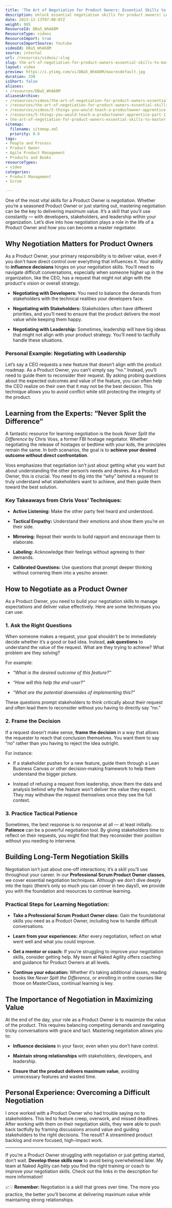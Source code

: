```yaml
---
title: 'The Art of Negotiation for Product Owners: Essential Skills to Master'
description: Unlock essential negotiation skills for product owners! Learn strategies from an FBI expert to enhance your influence and success. Watch now!
date: 2023-12-13T07:00:07Z
weight: 995
ResourceId: DBa5_WhA68M
ResourceType: videos
ResourceImport: true
ResourceImportSource: Youtube
videoId: DBa5_WhA68M
source: internal
url: /resources/videos/:slug
slug: the-art-of-negotiation-for-product-owners-essential-skills-to-master
layout: video
preview: https://i.ytimg.com/vi/DBa5_WhA68M/maxresdefault.jpg
duration: 330
isShort: false
aliases:
- /resources/DBa5_WhA68M
aliasesArchive:
- /resources/videos/the-art-of-negotiation-for-product-owners-essential-skills-to-master
- /resources/the-art-of-negotiation-for-product-owners-essential-skills-to-master
- /resources/videos/5-things-you-would-teach-a-productowner-apprentice-part-1
- /resources/5-things-you-would-teach-a-productowner-apprentice-part-1
- the-art-of-negotiation-for-product-owners-essential-skills-to-master
sitemap:
  filename: sitemap.xml
  priority: 0.6
tags:
- People and Process
- Product Owner
- Agile Product Management
- Products and Books
resourceTypes:
- video
categories:
- Product Management
- Scrum

---
```

One of the most vital skills for a Product Owner is negotiation. Whether you’re a seasoned Product Owner or just starting out, mastering negotiation can be the key to delivering maximum value. It’s a skill that you’ll use constantly — with developers, stakeholders, and leadership within your organization. Let’s dive into how negotiation plays a role in the life of a Product Owner and how you can become a master negotiator.

## **Why Negotiation Matters for Product Owners**

As a Product Owner, your primary responsibility is to deliver value, even if you don't have direct control over everything that influences it. Your ability to **influence decisions** hinges on your negotiation skills. You’ll need to navigate difficult conversations, especially when someone higher up in the organization, like the CEO, has a request that might not align with the product's vision or overall strategy.

- **Negotiating with Developers:** You need to balance the demands from stakeholders with the technical realities your developers face.

- **Negotiating with Stakeholders:** Stakeholders often have different priorities, and you’ll need to ensure that the product delivers the most value while keeping them happy.

- **Negotiating with Leadership:** Sometimes, leadership will have big ideas that might not align with your product strategy. You’ll need to tactfully handle these situations.

### **Personal Example: Negotiating with Leadership**

Let’s say a CEO requests a new feature that doesn’t align with the product roadmap. As a Product Owner, you can’t simply say “no.” Instead, you’ll need to guide them to reconsider their request. By asking probing questions about the expected outcomes and value of the feature, you can often help the CEO realize on their own that it may not be the best decision. This technique allows you to avoid conflict while still protecting the integrity of the product.

## **Learning from the Experts: “Never Split the Difference”**

A fantastic resource for learning negotiation is the book _Never Split the Difference_ by Chris Voss, a former FBI hostage negotiator. Whether negotiating the release of hostages or bedtime with your kids, the principles remain the same. In both scenarios, the goal is to **achieve your desired outcome without direct confrontation**.

Voss emphasizes that negotiation isn’t just about getting what you want but about understanding the other person’s needs and desires. As a Product Owner, this is crucial. You need to dig into the “why” behind a request to truly understand what stakeholders want to achieve, and then guide them toward the best solution.

### **Key Takeaways from Chris Voss’ Techniques:**

- **Active Listening:** Make the other party feel heard and understood.

- **Tactical Empathy:** Understand their emotions and show them you’re on their side.

- **Mirroring:** Repeat their words to build rapport and encourage them to elaborate.

- **Labeling:** Acknowledge their feelings without agreeing to their demands.

- **Calibrated Questions:** Use questions that prompt deeper thinking without cornering them into a yes/no answer.

## **How to Negotiate as a Product Owner**

As a Product Owner, you need to build your negotiation skills to manage expectations and deliver value effectively. Here are some techniques you can use:

### **1\. Ask the Right Questions**

When someone makes a request, your goal shouldn’t be to immediately decide whether it’s a good or bad idea. Instead, **ask questions** to understand the value of the request. What are they trying to achieve? What problem are they solving?

For example:

- _“What is the desired outcome of this feature?”_

- _“How will this help the end-user?”_

- _“What are the potential downsides of implementing this?”_

These questions prompt stakeholders to think critically about their request and often lead them to reconsider without you having to directly say “no.”

### **2\. Frame the Decision**

If a request doesn’t make sense, **frame the decision** in a way that allows the requester to reach that conclusion themselves. You want them to say “no” rather than you having to reject the idea outright.

For instance:

- If a stakeholder pushes for a new feature, guide them through a Lean Business Canvas or other decision-making framework to help them understand the bigger picture.

- Instead of refusing a request from leadership, show them the data and analysis behind why the feature won’t deliver the value they expect. They may withdraw the request themselves once they see the full context.

### **3\. Practice Tactical Patience**

Sometimes, the best response is no response at all — at least initially. **Patience** can be a powerful negotiation tool. By giving stakeholders time to reflect on their requests, you might find that they reconsider their position without you needing to intervene.

## **Building Long-Term Negotiation Skills**

Negotiation isn’t just about one-off interactions; it’s a skill you’ll use throughout your career. In our **Professional Scrum Product Owner classes**, we cover essential negotiation techniques. Although we don’t dive deeply into the topic (there’s only so much you can cover in two days!), we provide you with the foundation and resources to continue learning.

### **Practical Steps for Learning Negotiation:**

- **Take a Professional Scrum Product Owner class:** Gain the foundational skills you need as a Product Owner, including how to handle difficult conversations.

- **Learn from your experiences:** After every negotiation, reflect on what went well and what you could improve.

- **Get a mentor or coach:** If you're struggling to improve your negotiation skills, consider getting help. My team at Naked Agility offers coaching and guidance for Product Owners at all levels.

- **Continue your education:** Whether it’s taking additional classes, reading books like _Never Split the Difference_, or enrolling in online courses like those on MasterClass, continual learning is key.

## **The Importance of Negotiation in Maximizing Value**

At the end of the day, your role as a Product Owner is to maximize the value of the product. This requires balancing competing demands and navigating tricky conversations with grace and tact. Mastering negotiation allows you to:

- **Influence decisions** in your favor, even when you don’t have control.

- **Maintain strong relationships** with stakeholders, developers, and leadership.

- **Ensure that the product delivers maximum value**, avoiding unnecessary features and wasted time.

## **Personal Experience: Overcoming a Difficult Negotiation**

I once worked with a Product Owner who had trouble saying no to stakeholders. This led to feature creep, overwork, and missed deadlines. After working with them on their negotiation skills, they were able to push back tactfully by framing discussions around value and guiding stakeholders to the right decisions. The result? A streamlined product backlog and more focused, high-impact work.

* * *

If you’re a Product Owner struggling with negotiation or just getting started, don’t wait. **Develop these skills now** to avoid being overwhelmed later. My team at Naked Agility can help you find the right training or coach to improve your negotiation skills. Check out the links in the description for more information!

📈💡 **Remember:** Negotiation is a skill that grows over time. The more you practice, the better you’ll become at delivering maximum value while maintaining strong relationships.
